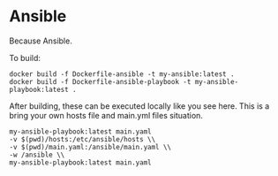 # Ansible

Because Ansible.

To build:

```
docker build -f Dockerfile-ansible -t my-ansible:latest .
docker build -f Dockerfile-ansible-playbook -t my-ansible-playbook:latest .
```

After building, these can be executed locally like you see here. This is a bring your own hosts file and main.yml files situation.

```
my-ansible-playbook:latest main.yaml
-v $(pwd)/hosts:/etc/ansible/hosts \\
-v $(pwd)/main.yaml:/ansible/main.yaml \\
-w /ansible \\
my-ansible-playbook:latest main.yaml
```
